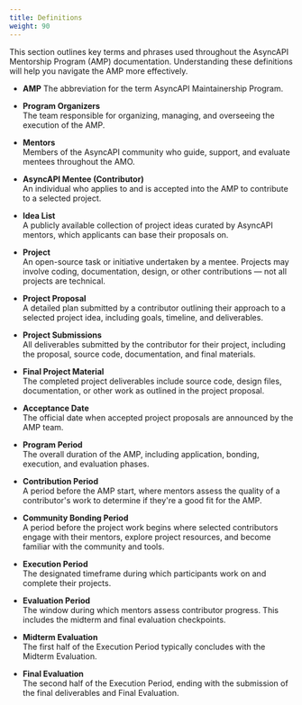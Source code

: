 ```yaml
---
title: Definitions
weight: 90
---
```


This section outlines key terms and phrases used throughout the AsyncAPI Mentorship Program (AMP) documentation. Understanding these definitions will help you navigate the AMP more effectively.

- **AMP**
    The abbreviation for the term AsyncAPI Maintainership Program.

- **Program Organizers**  
    The team responsible for organizing, managing, and overseeing the execution of the AMP.

- **Mentors**  
    Members of the AsyncAPI community who guide, support, and evaluate mentees throughout the AMO.

- **AsyncAPI Mentee (Contributor)**  
    An individual who applies to and is accepted into the AMP to contribute to a selected project.

- **Idea List**  
    A publicly available collection of project ideas curated by AsyncAPI mentors, which applicants can base their proposals on.

- **Project**  
    An open-source task or initiative undertaken by a mentee. Projects may involve coding, documentation, design, or other contributions — not all projects are technical.

- **Project Proposal**  
    A detailed plan submitted by a contributor outlining their approach to a selected project idea, including goals, timeline, and deliverables.

- **Project Submissions**  
    All deliverables submitted by the contributor for their project, including the proposal, source code, documentation, and final materials.

- **Final Project Material**  
    The completed project deliverables include source code, design files, documentation, or other work as outlined in the project proposal.

- **Acceptance Date**  
    The official date when accepted project proposals are announced by the AMP team.

- **Program Period**  
    The overall duration of the AMP, including application, bonding, execution, and evaluation phases.

- **Contribution Period**  
    A period before the AMP start, where mentors assess the quality of a contributor's work to determine if they're a good fit for the AMP.

- **Community Bonding Period**  
    A period before the project work begins where selected contributors engage with their mentors, explore project resources, and become familiar with the community and tools.

- **Execution Period**  
    The designated timeframe during which participants work on and complete their projects.

- **Evaluation Period**  
    The window during which mentors assess contributor progress. This includes the midterm and final evaluation checkpoints.

- **Midterm Evaluation**  
    The first half of the Execution Period typically concludes with the Midterm Evaluation.

- **Final Evaluation**  
    The second half of the Execution Period, ending with the submission of the final deliverables and Final Evaluation.